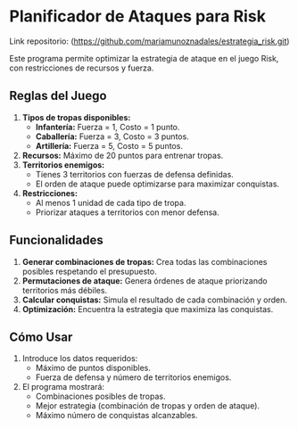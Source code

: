 # Planificador de Ataques para Risk
Link repositorio: (https://github.com/mariamunoznadales/estrategia_risk.git)

Este programa permite optimizar la estrategia de ataque en el juego Risk, con restricciones de recursos y fuerza.

## Reglas del Juego
1. **Tipos de tropas disponibles:**
   - **Infantería:** Fuerza = 1, Costo = 1 punto.
   - **Caballería:** Fuerza = 3, Costo = 3 puntos.
   - **Artillería:** Fuerza = 5, Costo = 5 puntos.
2. **Recursos:** Máximo de 20 puntos para entrenar tropas.
3. **Territorios enemigos:**
   - Tienes 3 territorios con fuerzas de defensa definidas.
   - El orden de ataque puede optimizarse para maximizar conquistas.
4. **Restricciones:**
   - Al menos 1 unidad de cada tipo de tropa.
   - Priorizar ataques a territorios con menor defensa.

## Funcionalidades
1. **Generar combinaciones de tropas:** Crea todas las combinaciones posibles respetando el presupuesto.
2. **Permutaciones de ataque:** Genera órdenes de ataque priorizando territorios más débiles.
3. **Calcular conquistas:** Simula el resultado de cada combinación y orden.
4. **Optimización:** Encuentra la estrategia que maximiza las conquistas.

## Cómo Usar
1. Introduce los datos requeridos:
   - Máximo de puntos disponibles.
   - Fuerza de defensa y número de territorios enemigos.
2. El programa mostrará:
   - Combinaciones posibles de tropas.
   - Mejor estrategia (combinación de tropas y orden de ataque).
   - Máximo número de conquistas alcanzables.

